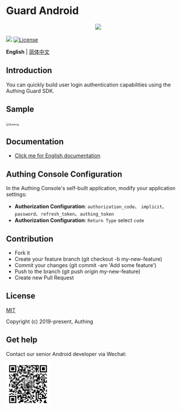# Guard Android

<div align=center>
  <img width="250" src="https://files.authing.co/authing-console/authing-logo-new-20210924.svg" />
</div>

<a href="https://forum.authing.cn/" target="_blank"><img src="https://img.shields.io/badge/chat-forum-blue" /></a>
<a href="https://opensource.org/licenses/MIT" target="_blank"><img src="https://img.shields.io/badge/License-MIT-success" alt="License"></a>

**English** | [简体中文](./README.zh-CN.md)

## Introduction

You can quickly build user login authentication capabilities using the Authing Guard SDK.

## Sample

<img src="https://cdn.authing.co/authing-docs-v2/1.3.88/assets/img/standard.fd9833cd.png" alt="drawing" style="zoom:50%;" />

## Documentation

- [Click me for English documentation](https://docs.authing.cn/v2/en/reference/sdk-for-android/)

## Authing Console Configuration

In the Authing Console's self-built application, modify your application settings:

- **Authorization Configuration**: `authorization_code`、 `implicit`、 `password`、`refresh_token`、`authing_token`
- **Authorization Configuration**: `Return Type` select `code`

## Contribution

- Fork it
- Create your feature branch (git checkout -b my-new-feature)
- Commit your changes (git commit -am 'Add some feature')
- Push to the branch (git push origin my-new-feature)
- Create new Pull Request

## License

[MIT](https://opensource.org/licenses/MIT)

Copyright (c) 2019-present, Authing

## Get help

Contact our senior Android developer via Wechat:

<img width="120" src="./doc/images/zhongjiahui.jpg">